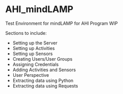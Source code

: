 # AHI_mindLAMP
Test Environment for mindLAMP for AHI Program
WIP

Sections to include: 
* Setting up the Server
* Setting up Activities 
* Setting up Sensors 
* Creating Users/User Groups
* Assigning Credentials
* Adding Activities and Sensors
* User Perspective
* Extracting data using Python 
* Extracting data using Requests
